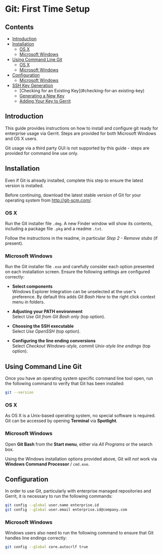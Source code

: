 # Git: First Time Setup

## Contents

- [Introduction](#introduction)
- [Installation](#installing-git)
  - [OS X](#os-x)
  - [Microsoft Windows](#microsoft-windows)
- [Using Command Line Git](#using-git)
  - [OS X](#os-x-1)
  - [Microsoft Windows](#microsoft-windows-1)
- [Configuration](#configuration)
  - [Microsoft Windows](#microsoft-windows-2)
- [SSH Key Generation](#ssh-key-generation)
  - [Checking for an Existing Key](#checking-for-an existing-key)
  - [Generating a New Key](#generating-a-new-key)
  - [Adding Your Key to Gerrit](#adding-your-key-to-gerrit)

## Introduction

This guide provides instructions on how to install and configure git ready for enterprise usage via Gerrit. Steps are provided for both Microsoft Windows and OS X users.

Git usage via a third party GUI is not supported by this guide - steps are provided for command line use only.

## Installation

Even if Git is already installed, complete this step to ensure the latest version is installed.

Before continuing, download the latest stable version of Git for your operating system from http://git-scm.com/.

### OS X

Run the Git installer file `.dmg`. A new Finder window will show its contents, including a package file `.pkg` and a readme `.txt`.

Follow the instructions in the readme, in particular *Step 2 - Remove stubs* (if present).

### Microsoft Windows

Run the Git installer file `.exe` and carefully consider each option presented on each installation screen. Ensure the following settings are configured correctly:

- **Select components**  
  Windows Explorer Integration can be unselected at the user's preference. By default this adds *Git Bash Here* to the right click context menu in folders.

- **Adjusting your PATH environment**  
  Select *Use Git from Git Bash only* (top option).

- **Choosing the SSH executable**  
  Select *Use OpenSSH* (top option).

- **Configuring the line ending conversions**  
  Select *Checkout Windows-style, commit Unix-style line endings* (top option).

## Using Command Line Git

Once you have an operating system specific command line tool open, run the following command to verify that Git has been installed:

```bash
git --version
```

### OS X

As OS X is a Unix-based operating system, no special software is required. Git can be accessed by opening **Terminal** via **Spotlight**.

### Microsoft Windows

Open **Git Bash** from the **Start menu**, either via *All Programs* or the search box.

Using the Windows installation options provided above, Git will *not* work via **Windows Command Processor** / `cmd.exe`.

## Configuration

In order to use Git, particularly with enterprise managed repositories and Gerrit, it is necessary to run the following commands:

```bash
git config --global user.name enterprise.id
git config --global user.email enterprise.id@company.com
```

### Microsoft Windows

Windows users also need to run the following command to ensure that Git handles line endings correctly:

```bash
git config --global core.autocrlf true
```
